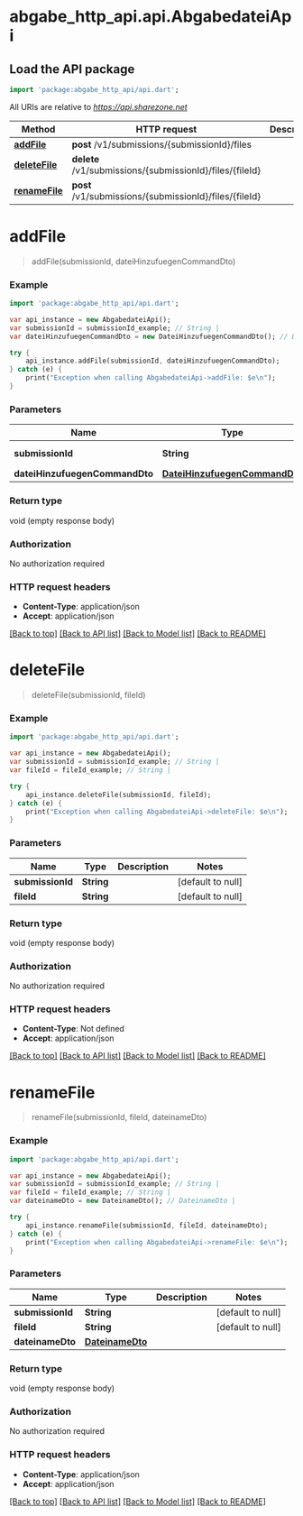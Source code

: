 # abgabe_http_api.api.AbgabedateiApi

## Load the API package

```dart
import 'package:abgabe_http_api/api.dart';
```

All URIs are relative to *https://api.sharezone.net*

| Method                                         | HTTP request                                             | Description |
| ---------------------------------------------- | -------------------------------------------------------- | ----------- |
| [**addFile**](AbgabedateiApi.md#addFile)       | **post** /v1/submissions/{submissionId}/files            |
| [**deleteFile**](AbgabedateiApi.md#deleteFile) | **delete** /v1/submissions/{submissionId}/files/{fileId} |
| [**renameFile**](AbgabedateiApi.md#renameFile) | **post** /v1/submissions/{submissionId}/files/{fileId}   |

# **addFile**

> addFile(submissionId, dateiHinzufuegenCommandDto)

### Example

```dart
import 'package:abgabe_http_api/api.dart';

var api_instance = new AbgabedateiApi();
var submissionId = submissionId_example; // String |
var dateiHinzufuegenCommandDto = new DateiHinzufuegenCommandDto(); // DateiHinzufuegenCommandDto |

try {
    api_instance.addFile(submissionId, dateiHinzufuegenCommandDto);
} catch (e) {
    print("Exception when calling AbgabedateiApi->addFile: $e\n");
}
```

### Parameters

| Name                           | Type                                                            | Description | Notes             |
| ------------------------------ | --------------------------------------------------------------- | ----------- | ----------------- |
| **submissionId**               | **String**                                                      |             | [default to null] |
| **dateiHinzufuegenCommandDto** | [**DateiHinzufuegenCommandDto**](DateiHinzufuegenCommandDto.md) |             |

### Return type

void (empty response body)

### Authorization

No authorization required

### HTTP request headers

- **Content-Type**: application/json
- **Accept**: application/json

[[Back to top]](#) [[Back to API list]](../README.md#documentation-for-api-endpoints) [[Back to Model list]](../README.md#documentation-for-models) [[Back to README]](../README.md)

# **deleteFile**

> deleteFile(submissionId, fileId)

### Example

```dart
import 'package:abgabe_http_api/api.dart';

var api_instance = new AbgabedateiApi();
var submissionId = submissionId_example; // String |
var fileId = fileId_example; // String |

try {
    api_instance.deleteFile(submissionId, fileId);
} catch (e) {
    print("Exception when calling AbgabedateiApi->deleteFile: $e\n");
}
```

### Parameters

| Name             | Type       | Description | Notes             |
| ---------------- | ---------- | ----------- | ----------------- |
| **submissionId** | **String** |             | [default to null] |
| **fileId**       | **String** |             | [default to null] |

### Return type

void (empty response body)

### Authorization

No authorization required

### HTTP request headers

- **Content-Type**: Not defined
- **Accept**: application/json

[[Back to top]](#) [[Back to API list]](../README.md#documentation-for-api-endpoints) [[Back to Model list]](../README.md#documentation-for-models) [[Back to README]](../README.md)

# **renameFile**

> renameFile(submissionId, fileId, dateinameDto)

### Example

```dart
import 'package:abgabe_http_api/api.dart';

var api_instance = new AbgabedateiApi();
var submissionId = submissionId_example; // String |
var fileId = fileId_example; // String |
var dateinameDto = new DateinameDto(); // DateinameDto |

try {
    api_instance.renameFile(submissionId, fileId, dateinameDto);
} catch (e) {
    print("Exception when calling AbgabedateiApi->renameFile: $e\n");
}
```

### Parameters

| Name             | Type                                | Description | Notes             |
| ---------------- | ----------------------------------- | ----------- | ----------------- |
| **submissionId** | **String**                          |             | [default to null] |
| **fileId**       | **String**                          |             | [default to null] |
| **dateinameDto** | [**DateinameDto**](DateinameDto.md) |             |

### Return type

void (empty response body)

### Authorization

No authorization required

### HTTP request headers

- **Content-Type**: application/json
- **Accept**: application/json

[[Back to top]](#) [[Back to API list]](../README.md#documentation-for-api-endpoints) [[Back to Model list]](../README.md#documentation-for-models) [[Back to README]](../README.md)
